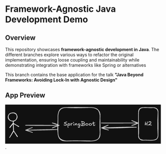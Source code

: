 # Framework-Agnostic Java Development Demo

## Overview
This repository showcases **framework-agnostic development in Java**. The different branches explore various ways to refactor the original implementation, ensuring loose coupling and maintainability while demonstrating integration with frameworks like Spring or alternatives

This branch contains the base application for the talk **"Java Beyond Frameworks: Avoiding Lock-In with Agnostic Design"**

## App Preview
![App Preview](app.png)
.

